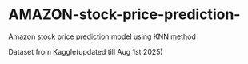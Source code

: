 # AMAZON-stock-price-prediction-
Amazon stock price prediction model using KNN method

Dataset from Kaggle(updated till Aug 1st 2025)
